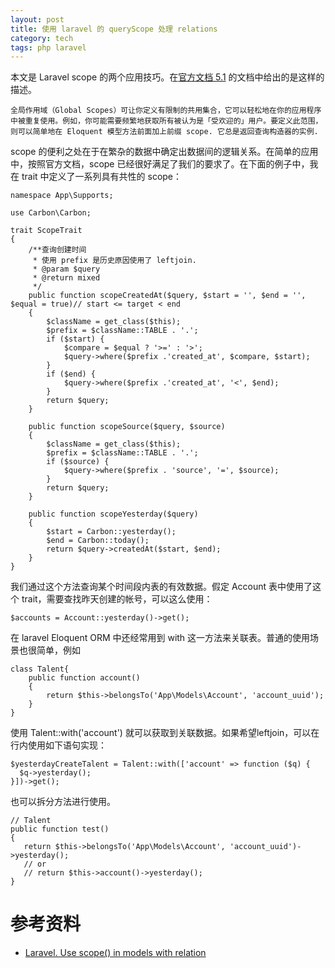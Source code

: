 ```yaml
---
layout: post
title: 使用 laravel 的 queryScope 处理 relations
category: tech
tags: php laravel
---
```


本文是 Laravel scope 的两个应用技巧。在[官方文档 5.1](https://laravel-china.org/docs/5.1/eloquent) 的文档中给出的是这样的描述。

    全局作用域（Global Scopes）可让你定义有限制的共用集合，它可以轻松地在你的应用程序中被重复使用。例如，你可能需要频繁地获取所有被认为是「受欢迎的」用户。要定义此范围，则可以简单地在 Eloquent 模型方法前面加上前缀 scope. 它总是返回查询构造器的实例.

scope 的便利之处在于在繁杂的数据中确定出数据间的逻辑关系。在简单的应用中，按照官方文档，scope 已经很好满足了我们的要求了。在下面的例子中，我在 trait 中定义了一系列具有共性的 scope：

    namespace App\Supports;

    use Carbon\Carbon;

    trait ScopeTrait
    {
        /**查询创建时间
         * 使用 prefix 是历史原因使用了 leftjoin.
         * @param $query
         * @return mixed
         */
        public function scopeCreatedAt($query, $start = '', $end = '', $equal = true)// start <= target < end
        {
            $className = get_class($this);
            $prefix = $className::TABLE . '.';
            if ($start) {
                $compare = $equal ? '>=' : '>';
                $query->where($prefix .'created_at', $compare, $start);
            }
            if ($end) {
                $query->where($prefix .'created_at', '<', $end);
            }
            return $query;
        }
        
        public function scopeSource($query, $source)
        {
            $className = get_class($this);
            $prefix = $className::TABLE . '.';
            if ($source) {
                $query->where($prefix . 'source', '=', $source);
            }
            return $query;
        }

        public function scopeYesterday($query)
        {
            $start = Carbon::yesterday();
            $end = Carbon::today();
            return $query->createdAt($start, $end);
        }
    }



我们通过这个方法查询某个时间段内表的有效数据。假定 Account 表中使用了这个 trait，需要查找昨天创建的帐号，可以这么使用：

    $accounts = Account::yesterday()->get();

在 laravel Eloquent ORM 中还经常用到 with 这一方法来关联表。普通的使用场景也很简单，例如

    class Talent{
        public function account()
        {
            return $this->belongsTo('App\Models\Account', 'account_uuid');
        }
    }
    
使用 Talent::with('account') 就可以获取到关联数据。如果希望leftjoin，可以在行内使用如下语句实现：

    $yesterdayCreateTalent = Talent::with(['account' => function ($q) {
      $q->yesterday();
    }])->get();
    
也可以拆分方法进行使用。

    // Talent
    public function test()
    {
       return $this->belongsTo('App\Models\Account', 'account_uuid')->yesterday();
       // or
       // return $this->account()->yesterday();
    }
    
    
# 参考资料

* [Laravel. Use scope() in models with relation](http://stackoverflow.com/questions/26178315/laravel-use-scope-in-models-with-relation)
